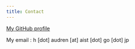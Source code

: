 ```yaml
---
title: Contact
---
```


[My GitHub profile](http://github.com/haudren)

My email : h [dot] audren [at] aist [dot] go [dot] jp
